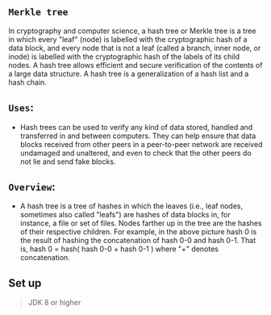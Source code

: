## `Merkle tree`

In cryptography and computer science, a hash tree or Merkle tree is a tree in which every "leaf" (node) is labelled with the cryptographic hash of a data block, and every node that is not a leaf (called a branch, inner node, or inode) is labelled with the cryptographic hash of the labels of its child nodes. A hash tree allows efficient and secure verification of the contents of a large data structure. A hash tree is a generalization of a hash list and a hash chain.

## `Uses`:

-  Hash trees can be used to verify any kind of data stored, handled and transferred in and between computers. They can help ensure that data blocks received from other peers in a peer-to-peer network are received undamaged and unaltered, and even to check that the other peers do not lie and send fake blocks.

## `Overview`:
- A hash tree is a tree of hashes in which the leaves (i.e., leaf nodes, sometimes also called "leafs") are hashes of data blocks in, for instance, a file or set of files. Nodes farther up in the tree are the hashes of their respective children. For example, in the above picture hash 0 is the result of hashing the concatenation of hash 0-0 and hash 0-1. That is, hash 0 = hash( hash 0-0 + hash 0-1 ) where "+" denotes concatenation.

## Set up
> JDK 8 or higher

